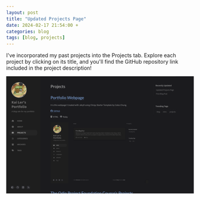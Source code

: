 ```yaml
---
layout: post
title: "Updated Projects Page"
date: 2024-02-17 21:54:00 +
categories: blog
tags: [blog, projects]
---
```


I've incorporated my past projects into the Projects tab. Explore each project by clicking on its title, and you'll find the GitHub repository link included in the project description!

![Screenshot of my projects tab](/assets/images/projects-tab.png)
